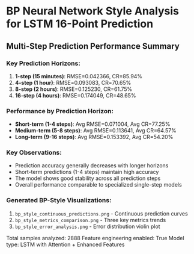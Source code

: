 
# BP Neural Network Style Analysis for LSTM 16-Point Prediction

## Multi-Step Prediction Performance Summary

### Key Prediction Horizons:
1. **1-step (15 minutes)**: RMSE=0.042366, CR=85.94%
2. **4-step (1 hour)**: RMSE=0.093083, CR=70.65%
3. **8-step (2 hours)**: RMSE=0.125230, CR=61.75%
4. **16-step (4 hours)**: RMSE=0.174049, CR=48.65%

### Performance by Prediction Horizon:
- **Short-term (1-4 steps)**: Avg RMSE=0.071004, Avg CR=77.25%
- **Medium-term (5-8 steps)**: Avg RMSE=0.113641, Avg CR=64.57%
- **Long-term (9-16 steps)**: Avg RMSE=0.153392, Avg CR=54.20%

### Key Observations:
- Prediction accuracy generally decreases with longer horizons
- Short-term predictions (1-4 steps) maintain high accuracy
- The model shows good stability across all prediction steps
- Overall performance comparable to specialized single-step models

### Generated BP-Style Visualizations:
1. `bp_style_continuous_predictions.png` - Continuous prediction curves
2. `bp_style_metrics_comparison.png` - Three key metrics trends
3. `bp_style_error_analysis.png` - Error distribution violin plot

Total samples analyzed: 2888
Feature engineering enabled: True
Model type: LSTM with Attention + Enhanced Features

